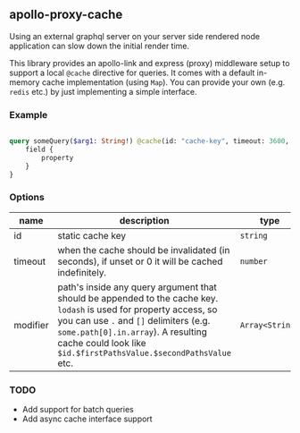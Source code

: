 apollo-proxy-cache
------------------

Using an external graphql server on your server side rendered node application can slow down the initial render time.

This library provides an apollo-link and express (proxy) middleware setup to support a local `@cache` directive for queries.
It comes with a default in-memory cache implementation (using `Map`). You can provide your own (e.g. `redis` etc.) by just
implementing a simple interface.

### Example

```graphql

query someQuery($arg1: String!) @cache(id: "cache-key", timeout: 3600, modifier: ["arg1"])  {
    field {
        property
    }
}

```

### Options

| name     | description                                                                                                                                                                                                                                                                | type            | required |   |
|----------|----------------------------------------------------------------------------------------------------------------------------------------------------------------------------------------------------------------------------------------------------------------------------|-----------------|----------|---|
| id       | static cache key                                                                                                                                                                                                                                                           | `string`        | **true** |   |
| timeout  | when the cache should be invalidated (in seconds), if unset or 0 it will be cached indefinitely.                                                                                                                                                                           | `number`        | false    |   |
| modifier | path's inside any query argument that should be appended to the cache key. `lodash` is used for property access, so you can use `.` and `[]` delimiters (e.g. `some.path[0].in.array`). A resulting cache could look like `$id.$firstPathsValue.$secondPathsValue` etc.    | `Array<String>` | false    |   |


### TODO

- Add support for batch queries
- Add async cache interface support
